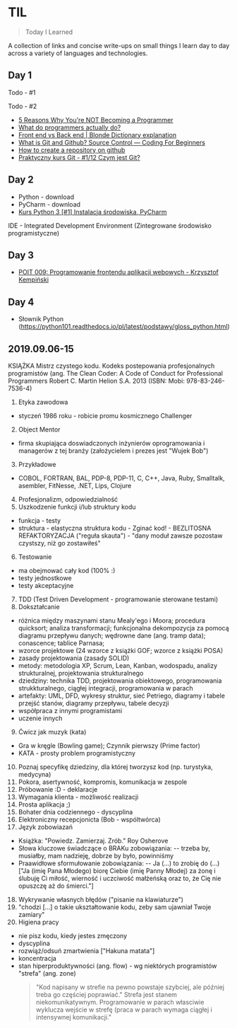 # TIL
> Today I Learned

A collection of links and concise write-ups on small things I learn day to day across a variety of languages and technologies.

## Day 1

Todo - #1

Todo - #2

- [5 Reasons Why You're NOT Becoming a Programmer](https://www.youtube.com/watch?v=HJtNUW6kk1E)
- [What do programmers actually do?](https://www.youtube.com/watch?v=FVdQETvHBoE) 
- [Front end vs Back end | Blonde Dictionary explanation](https://www.youtube.com/watch?v=NlpK0-TLrjw)
- [What is Git and Github? Source Control — Coding For Beginners](https://www.youtube.com/watch?v=3bchX_7ANQc)
- [How to create a repository on github](https://help.github.com/en/articles/create-a-repo)
- [Praktyczny kurs Git - #1/12 Czym jest Git?](https://www.youtube.com/watch?v=D6EI7EbEN4Q&t=19s)


## Day 2
- Python - download
- PyCharm - download
- [Kurs Python 3 [#1] Instalacja środowiska, PyCharm](https://www.youtube.com/watch?v=NN5Pht2FRWs)

IDE - Integrated Development Environment (Zintegrowane środowisko programistyczne)


## Day 3
- [POIT 009: Programowanie frontendu aplikacji webowych - Krzysztof Kempiński](https://www.youtube.com/watch?v=vtn7UhAJrDU)


## Day 4
- Słownik Python (https://python101.readthedocs.io/pl/latest/podstawy/gloss_python.html)

## 2019.09.06-15
KSIĄŻKA
Mistrz czystego kodu. Kodeks postepowania profesjonalnych programistów (ang. The Clean Coder: A Code of Conduct for Professional Programmers
Robert C. Martin
Helion S.A. 2013 (ISBN: Mobi: 978-83-246-7536-4)

1. Etyka zawodowa
- styczeń 1986 roku - robicie promu kosmicznego Challenger
2. Object Mentor
- firma skupiająca doswiadczonych inżynierów oprogramowania i managerów z tej branży (założycielem i prezes jest "Wujek Bob")
3. Przykładowe
- COBOL, FORTRAN, BAL, PDP-8, PDP-11, C, C++, Java, Ruby, Smalltalk, asembler, FitNesse, .NET, Lips, Clojure
4. Profesjonalizm, odpowiedzialność
5. Uszkodzenie funkcji i/lub struktury kodu
- funkcja - testy
- struktura - elastyczna struktura kodu - Zginać kod! - BEZLITOSNA REFAKTORYZACJA ("reguła skauta") - "dany moduł zawsze pozostaw czystszy, niż go zostawiłeś"
6. Testowanie
- ma obejmować cały kod (100% :)
- testy jednostkowe
- testy akceptacyjne
7. TDD (Test Driven Development - programowanie sterowane testami)
8. Dokształcanie
- różnica między maszynami stanu Mealy'ego i Moora; procedura quicksort; analiza transformacji; funkcjonalna dekompozycja za pomocą diagramu przepływu danych; wędrowne dane (ang. tramp data); conascence; tablice Parnasa; 
- wzorce projektowe (24 wzorce z książki GOF; wzorce z książki POSA)
- zasady projektowania (zasady SOLID)
- metody: metodologia XP, Scrum, Lean, Kanban, wodospadu, analizy strukturalnej, projektowania strukturalnego
- dziedziny: technika TDD, projektowania obiektowego, programowania strukkturalnego, ciągłej integracji, programowania w parach
- artefakty: UML, DFD, wykresy struktur, sieć Petriego, diagramy i tabele przejść stanów, diagramy przepływu, tabele decyzji
- współpraca z innymi programistami
- uczenie innych
9. Ćwicz jak muzyk (kata)
- Gra w kręgle (Bowling game); Czynnik pierwszy (Prime factor)
- KATA - prosty problem programistyczny
10. Poznaj specyfikę dziedziny, dla której tworzysz kod (np. turystyka, medycyna)
11. Pokora, asertywność, kompromis, komunikacja w zespole
12. Próbowanie :D - deklaracje
13. Wymagania klienta - możliwość realizacji 
14. Prosta aplikacja ;)
15. Bohater dnia codziennego - dyscyplina
16. Elektroniczny recepcjonicta (Bob - wspóltwórca)
17. Język zobowiazań
- Książka: "Powiedz. Zamierzaj. Zrób." Roy Osherove
- Słowa kluczowe świadczące o BRAKu zobowiązania:
-- trzeba by, musiałby, mam nadzieję, dobrze by było, powinniśmy
- Praawidłowe sformułowanie zobowiązania:
-- Ja (...) to zrobię do (...)
["Ja (imię Pana Młodego) biorę Ciebie (imię Panny Młodej) za żonę i ślubuję Ci miłość, wierność i uczciwość małżeńską oraz to, że Cię nie opuszczę aż do śmierci."]
18. Wykrywanie własnych błędów ("pisanie na klawiaturze")
19. "chodzi [...] o takie ukształtowanie kodu, zeby sam ujawniał Twoje zamiary"
20. Higiena pracy
- nie pisz kodu, kiedy jestes zmęczony
- dyscyplina
- rozwiąż/odsuń zmartwienia ["Hakuna matata"]
- koncentracja
- stan hiperproduktywności (ang. flow) - wg  niektórych programistów "strefa" (ang. zone)
  > "Kod napisany w strefie na pewno powstaje szybciej, ale później treba go częściej poprawiać."
  >Strefa jest stanem niekomunikatywnym.
  >Programowanie w parach własciwie wyklucza wejście w strefę (praca w parach wymaga ciągłej i intensywnej komunikacji."







